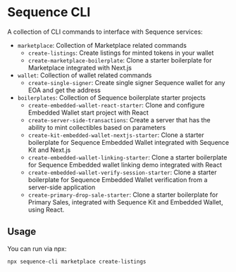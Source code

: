 # Sequence CLI
A collection of CLI commands to interface with Sequence services:

- `marketplace`: Collection of Marketplace related commands
    - `create-listings`: Create listings for minted tokens in your wallet
    - `create-marketplace-boilerplate`: Clone a starter boilerplate for Marketplace integrated with Next.js
- `wallet`: Collection of wallet related commands
    - `create-single-signer`: Create single signer Sequence wallet for any EOA and get the address
- `boilerplates`: Collection of Sequence boilerplate starter projects
    - `create-embedded-wallet-react-starter`: Clone and configure Embedded Wallet start project with React
    - `create-server-side-transactions`: Create a server that has the ability to mint collectibles based on parameters
    - `create-kit-embedded-wallet-nextjs-starter`: Clone a starter boilerplate for Sequence Embedded Wallet integrated with Sequence Kit and Next.js
    - `create-embedded-wallet-linking-starter`: Clone a starter boilerplate for Sequence Embedded wallet linking demo integrated with React
    - `create-embedded-wallet-verify-session-starter`: Clone a starter boilerplate for Sequence Embedded Wallet verification from a server-side application
    - `create-primary-drop-sale-starter`: Clone a starter boilerplate for Primary Sales, integrated with Sequence Kit and Embedded Wallet, using React.

## Usage
You can run via npx:

```
npx sequence-cli marketplace create-listings
```
